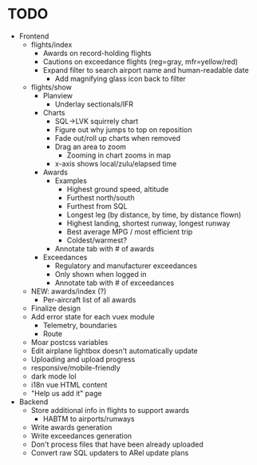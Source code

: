 # TODO

* Frontend
  * flights/index
    * Awards on record-holding flights
    * Cautions on exceedance flights (reg=gray, mfr=yellow/red)
    * Expand filter to search airport name and human-readable date
      * Add magnifying glass icon back to filter
  * flights/show
    * Planview
      * Underlay sectionals/IFR
    * Charts
      * SQL->LVK squirrely chart
      * Figure out why jumps to top on reposition
      * Fade out/roll up charts when removed
      * Drag an area to zoom
        * Zooming in chart zooms in map
      * x-axis shows local/zulu/elapsed time
    * Awards
      * Examples
        * Highest ground speed, altitude
        * Furthest north/south
        * Furthest from SQL
        * Longest leg (by distance, by time, by distance flown)
        * Highest landing, shortest runway, longest runway
        * Best average MPG / most efficient trip
        * Coldest/warmest?
      * Annotate tab with # of awards
    * Exceedances
      * Regulatory and manufacturer exceedances
      * Only shown when logged in
      * Annotate tab with # of exceedances
  * NEW: awards/index (?)
    * Per-aircraft list of all awards
  * Finalize design
  * Add error state for each vuex module
    * Telemetry, boundaries
    * Route
  * Moar postcss variables
  * Edit airplane lightbox doesn't automatically update
  * Uploading and upload progress
  * responsive/mobile-friendly
  * dark mode lol
  * i18n vue HTML content
  * "Help us add it" page
* Backend
  * Store additional info in flights to support awards
    * HABTM to airports/runways
  * Write awards generation
  * Write exceedances generation
  * Don't process files that have been already uploaded
  * Convert raw SQL updaters to ARel update plans
